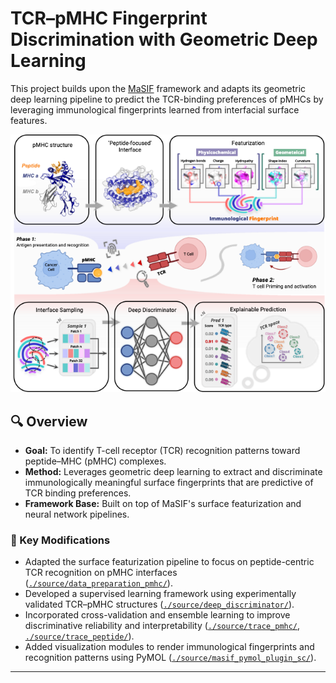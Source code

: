 # TCR–pMHC Fingerprint Discrimination with Geometric Deep Learning

This project builds upon the [MaSIF](https://github.com/LPDI-EPFL/masif) framework and adapts its geometric deep learning pipeline to predict the TCR-binding preferences of pMHCs by leveraging immunological fingerprints learned from interfacial surface features.


![Figure 1](./overview.png)

## 🔍 Overview

- **Goal:** To identify T-cell receptor (TCR) recognition patterns toward peptide–MHC (pMHC) complexes.
- **Method:** Leverages geometric deep learning to extract and discriminate immunologically meaningful surface fingerprints that are predictive of TCR binding preferences.
- **Framework Base:** Built on top of MaSIF's surface featurization and neural network pipelines.

### 🔧 Key Modifications

- Adapted the surface featurization pipeline to focus on peptide-centric TCR recognition on pMHC interfaces ([`./source/data_preparation_pmhc/`](./source/data_preparation_pmhc/)).
- Developed a supervised learning framework using experimentally validated TCR–pMHC structures ([`./source/deep_discriminator/`](./source/deep_discriminator/)).
- Incorporated cross-validation and ensemble learning to improve discriminative reliability and interpretability ([`./source/trace_pmhc/`](./source/trace_pmhc/), [`./source/trace_peptide/`](./source/trace_peptide/)).
- Added visualization modules to render immunological fingerprints and recognition patterns using PyMOL ([`./source/masif_pymol_plugin_sc/`](./source/masif_pymol_plugin_sc/)).

---





